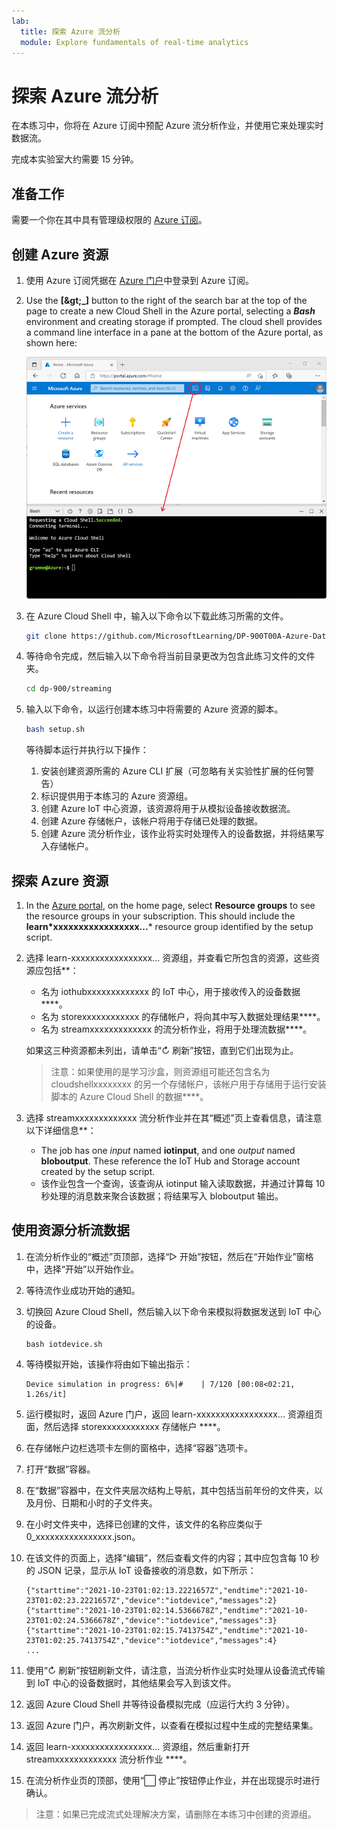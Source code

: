 ```yaml
---
lab:
  title: 探索 Azure 流分析
  module: Explore fundamentals of real-time analytics
---
```


# <a name="explore-azure-stream-analytics"></a>探索 Azure 流分析

在本练习中，你将在 Azure 订阅中预配 Azure 流分析作业，并使用它来处理实时数据流。

完成本实验室大约需要 15 分钟。

## <a name="before-you-start"></a>准备工作

需要一个你在其中具有管理级权限的 [Azure 订阅](https://azure.microsoft.com/free)。

## <a name="create-azure-resources"></a>创建 Azure 资源

1. 使用 Azure 订阅凭据在 [Azure 门户](https://portal.azure.com)中登录到 Azure 订阅。

1. Use the <bpt id="p1">**</bpt>[<ph id="ph1">\&gt;</ph>_]<ept id="p1">**</ept> button to the right of the search bar at the top of the page to create a new Cloud Shell in the Azure portal, selecting a <bpt id="p2">***</bpt>Bash<ept id="p2">***</ept> environment and creating storage if prompted. The cloud shell provides a command line interface in a pane at the bottom of the Azure portal, as shown here:

    ![具有 Cloud Shell 窗格的 Azure 门户](./images/cloud-shell.png)

1. 在 Azure Cloud Shell 中，输入以下命令以下载此练习所需的文件。

    ```bash
    git clone https://github.com/MicrosoftLearning/DP-900T00A-Azure-Data-Fundamentals dp-900
    ```

1. 等待命令完成，然后输入以下命令将当前目录更改为包含此练习文件的文件夹。

    ```bash
    cd dp-900/streaming
    ```

1. 输入以下命令，以运行创建本练习中将需要的 Azure 资源的脚本。

    ```bash
    bash setup.sh
    ```

    等待脚本运行并执行以下操作：

    1. 安装创建资源所需的 Azure CLI 扩展（可忽略有关实验性扩展的任何警告）
    1. 标识提供用于本练习的 Azure 资源组。
    1. 创建 Azure IoT 中心资源，该资源将用于从模拟设备接收数据流。
    1. 创建 Azure 存储帐户，该帐户将用于存储已处理的数据。
    1. 创建 Azure 流分析作业，该作业将实时处理传入的设备数据，并将结果写入存储帐户。

## <a name="explore-the-azure-resources"></a>探索 Azure 资源

1. In the <bpt id="p1">[</bpt>Azure portal<ept id="p1">](https://portal.azure.com?azure-portal=true)</ept>, on the home page, select <bpt id="p2">**</bpt>Resource groups<ept id="p2">**</ept> to see the resource groups in your subscription. This should include the <bpt id="p1">**</bpt>learn*xxxxxxxxxxxxxxxxx...<ept id="p1">**</ept>* resource group identified by the setup script.
2. 选择 learn-xxxxxxxxxxxxxxxxx... 资源组，并查看它所包含的资源，这些资源应包括**：
    - 名为 iothubxxxxxxxxxxxxx 的 IoT 中心，用于接收传入的设备数据****。
    - 名为 storexxxxxxxxxxxx 的存储帐户，将向其中写入数据处理结果****。
    - 名为 streamxxxxxxxxxxxxx 的流分析作业，将用于处理流数据****。

    如果这三种资源都未列出，请单击“&#8635; 刷新”按钮，直到它们出现为止。

    > 注意：如果使用的是学习沙盒，则资源组可能还包含名为 cloudshellxxxxxxxx 的另一个存储帐户，该帐户用于存储用于运行安装脚本的 Azure Cloud Shell 的数据****。 

3. 选择 streamxxxxxxxxxxxxx 流分析作业并在其“概述”页上查看信息，请注意以下详细信息**：
    - The job has one <bpt id="p1">*</bpt>input<ept id="p1">*</ept> named <bpt id="p2">**</bpt>iotinput<ept id="p2">**</ept>, and one <bpt id="p3">*</bpt>output<ept id="p3">*</ept> named <bpt id="p4">**</bpt>bloboutput<ept id="p4">**</ept>. These reference the IoT Hub and Storage account created by the setup script.
    - 该作业包含一个查询，该查询从 iotinput 输入读取数据，并通过计算每 10 秒处理的消息数来聚合该数据；将结果写入 bloboutput 输出。

## <a name="use-the-resources-to-analyze-streaming-data"></a>使用资源分析流数据

1. 在流分析作业的“概述”页顶部，选择“&#9655; 开始”按钮，然后在“开始作业”窗格中，选择“开始”以开始作业。
2. 等待流作业成功开始的通知。
3. 切换回 Azure Cloud Shell，然后输入以下命令来模拟将数据发送到 IoT 中心的设备。

    ```
    bash iotdevice.sh
    ```

4. 等待模拟开始，该操作将由如下输出指示：

    ```
    Device simulation in progress: 6%|#    | 7/120 [00:08<02:21, 1.26s/it]
    ```

5. 运行模拟时，返回 Azure 门户，返回 learn-xxxxxxxxxxxxxxxxx... 资源组页面，然后选择 storexxxxxxxxxxxx 存储帐户 ****。
6. 在存储帐户边栏选项卡左侧的窗格中，选择“容器”选项卡。
7. 打开“数据”容器。
8. 在“数据”容器中，在文件夹层次结构上导航，其中包括当前年份的文件夹，以及月份、日期和小时的子文件夹。
9. 在小时文件夹中，选择已创建的文件，该文件的名称应类似于 0_xxxxxxxxxxxxxxxx.json。
10. 在该文件的页面上，选择“编辑”，然后查看文件的内容；其中应包含每 10 秒的 JSON 记录，显示从 IoT 设备接收的消息数，如下所示：

    ```
    {"starttime":"2021-10-23T01:02:13.2221657Z","endtime":"2021-10-23T01:02:23.2221657Z","device":"iotdevice","messages":2}
    {"starttime":"2021-10-23T01:02:14.5366678Z","endtime":"2021-10-23T01:02:24.5366678Z","device":"iotdevice","messages":3}
    {"starttime":"2021-10-23T01:02:15.7413754Z","endtime":"2021-10-23T01:02:25.7413754Z","device":"iotdevice","messages":4}
    ...
    ```

11. 使用“&#8635; 刷新”按钮刷新文件，请注意，当流分析作业实时处理从设备流式传输到 IoT 中心的设备数据时，其他结果会写入到该文件。
12. 返回 Azure Cloud Shell 并等待设备模拟完成（应运行大约 3 分钟）。
13. 返回 Azure 门户，再次刷新文件，以查看在模拟过程中生成的完整结果集。
14. 返回 learn-xxxxxxxxxxxxxxxxx... 资源组，然后重新打开 streamxxxxxxxxxxxxx 流分析作业 ****。
15. 在流分析作业页的顶部，使用“&#11036; 停止”按钮停止作业，并在出现提示时进行确认。

> 注意：如果已完成流式处理解决方案，请删除在本练习中创建的资源组。
